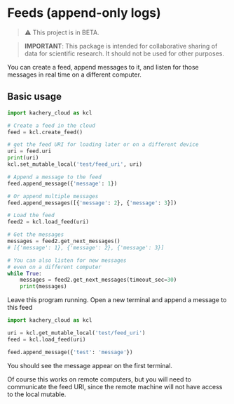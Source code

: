 # Feeds (append-only logs)

> :warning: This project is in BETA.

> **IMPORTANT**: This package is intended for collaborative sharing of data for scientific research. It should not be used for other purposes.

You can create a feed, append messages to it, and listen for those messages in real time on a different computer.

## Basic usage

```python
import kachery_cloud as kcl

# Create a feed in the cloud
feed = kcl.create_feed()

# get the feed URI for loading later or on a different device
uri = feed.uri
print(uri)
kcl.set_mutable_local('test/feed_uri', uri)

# Append a message to the feed
feed.append_message({'message': 1})

# Or append multiple messages
feed.append_messages([{'message': 2}, {'message': 3}])

# Load the feed
feed2 = kcl.load_feed(uri)

# Get the messages
messages = feed2.get_next_messages()
# [{'message': 1}, {'message': 2}, {'message': 3}]

# You can also listen for new messages
# even on a different computer
while True:
    messages = feed2.get_next_messages(timeout_sec=30)
    print(messages)
```

Leave this program running. Open a new terminal and append a message to this feed

```python
import kachery_cloud as kcl

uri = kcl.get_mutable_local('test/feed_uri')
feed = kcl.load_feed(uri)

feed.append_message({'test': 'message'})
```

You should see the message appear on the first terminal.

Of course this works on remote computers, but you will need to communicate the feed URI, since the remote machine will not have access to the local mutable.